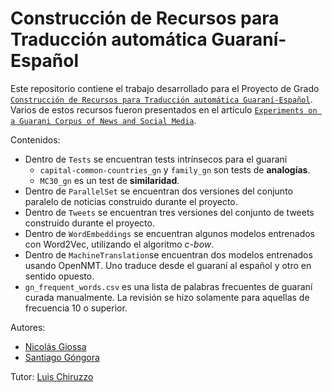 # Construcción de Recursos para Traducción automática Guaraní-Español

Este repositorio contiene el trabajo desarrollado para el Proyecto de Grado [``Construcción de Recursos para Traducción automática Guaraní-Español``](https://www.colibri.udelar.edu.uy/jspui/bitstream/20.500.12008/30019/1/GG21.pdf). Varios de estos recursos fueron presentados en el artículo [``Experiments on a Guarani Corpus of News and Social Media``](https://aclanthology.org/2021.americasnlp-1.16/).

Contenidos:
- Dentro de ``Tests`` se encuentran tests intrínsecos para el guaraní
    - ``capital-common-countries_gn`` y ``family_gn`` son tests de **analogías**.
    - ``MC30_gn`` es un test de **similaridad**.
- Dentro de ``ParallelSet`` se encuentran dos versiones del conjunto paralelo de noticias construido durante el proyecto.
- Dentro de ``Tweets`` se encuentran tres versiones del conjunto de tweets construido durante el proyecto.
- Dentro de ``WordEmbeddings`` se encuentran algunos modelos entrenados con Word2Vec, utilizando el algoritmo *c-bow*.
- Dentro de ``MachineTranslation``se encuentran dos modelos entrenados usando OpenNMT. Uno traduce desde el guaraní al español y otro en sentido opuesto.
- ``gn_frequent_words.csv`` es una lista de palabras frecuentes de guaraní curada manualmente. La revisión se hizo solamente para aquellas de frecuencia 10 o superior.

Autores: 
- [Nicolás Giossa](https://github.com/giossa94)
- [Santiago Góngora](https://sites.google.com/view/sgongora/)

Tutor: [Luis Chiruzzo](https://scholar.google.com/citations?user=C7c4uCsAAAAJ)
